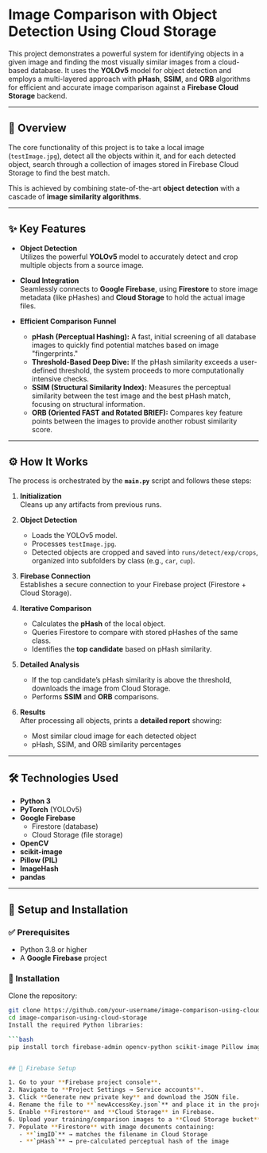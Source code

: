 # Image Comparison with Object Detection Using Cloud Storage

This project demonstrates a powerful system for identifying objects in a given image and finding the most visually similar images from a cloud-based database. It uses the **YOLOv5** model for object detection and employs a multi-layered approach with **pHash**, **SSIM**, and **ORB** algorithms for efficient and accurate image comparison against a **Firebase Cloud Storage** backend.

---

## 📖 Overview

The core functionality of this project is to take a local image (`testImage.jpg`), detect all the objects within it, and for each detected object, search through a collection of images stored in Firebase Cloud Storage to find the best match.  

This is achieved by combining state-of-the-art **object detection** with a cascade of **image similarity algorithms**.

---

## ✨ Key Features

- **Object Detection**  
  Utilizes the powerful **YOLOv5** model to accurately detect and crop multiple objects from a source image.

- **Cloud Integration**  
  Seamlessly connects to **Google Firebase**, using **Firestore** to store image metadata (like pHashes) and **Cloud Storage** to hold the actual image files.

- **Efficient Comparison Funnel**  
  - **pHash (Perceptual Hashing):** A fast, initial screening of all database images to quickly find potential matches based on image "fingerprints."  
  - **Threshold-Based Deep Dive:** If the pHash similarity exceeds a user-defined threshold, the system proceeds to more computationally intensive checks.  
  - **SSIM (Structural Similarity Index):** Measures the perceptual similarity between the test image and the best pHash match, focusing on structural information.  
  - **ORB (Oriented FAST and Rotated BRIEF):** Compares key feature points between the images to provide another robust similarity score.  

---

## ⚙️ How It Works

The process is orchestrated by the **`main.py`** script and follows these steps:

1. **Initialization**  
   Cleans up any artifacts from previous runs.

2. **Object Detection**  
   - Loads the YOLOv5 model.  
   - Processes `testImage.jpg`.  
   - Detected objects are cropped and saved into `runs/detect/exp/crops`, organized into subfolders by class (e.g., `car`, `cup`).  

3. **Firebase Connection**  
   Establishes a secure connection to your Firebase project (Firestore + Cloud Storage).  

4. **Iterative Comparison**  
   - Calculates the **pHash** of the local object.  
   - Queries Firestore to compare with stored pHashes of the same class.  
   - Identifies the **top candidate** based on pHash similarity.  

5. **Detailed Analysis**  
   - If the top candidate’s pHash similarity is above the threshold, downloads the image from Cloud Storage.  
   - Performs **SSIM** and **ORB** comparisons.  

6. **Results**  
   After processing all objects, prints a **detailed report** showing:  
   - Most similar cloud image for each detected object  
   - pHash, SSIM, and ORB similarity percentages  

---

## 🛠️ Technologies Used

- **Python 3**
- **PyTorch** (YOLOv5)
- **Google Firebase**  
  - Firestore (database)  
  - Cloud Storage (file storage)  
- **OpenCV**
- **scikit-image**
- **Pillow (PIL)**
- **ImageHash**
- **pandas**

---

## 🚀 Setup and Installation

### ✅ Prerequisites
- Python 3.8 or higher  
- A **Google Firebase** project  

### 🔧 Installation
Clone the repository:
```bash
git clone https://github.com/your-username/image-comparison-using-cloud-storage.git
cd image-comparison-using-cloud-storage
Install the required Python libraries:

```bash
pip install torch firebase-admin opencv-python scikit-image Pillow imagehash pandas


## 🔑 Firebase Setup

1. Go to your **Firebase project console**.  
2. Navigate to **Project Settings → Service accounts**.  
3. Click **Generate new private key** and download the JSON file.  
4. Rename the file to **`newAccessKey.json`** and place it in the project root.  
5. Enable **Firestore** and **Cloud Storage** in Firebase.  
6. Upload your training/comparison images to a **Cloud Storage bucket**.  
7. Populate **Firestore** with image documents containing:  
   - **`imgID`** → matches the filename in Cloud Storage  
   - **`pHash`** → pre-calculated perceptual hash of the image  
